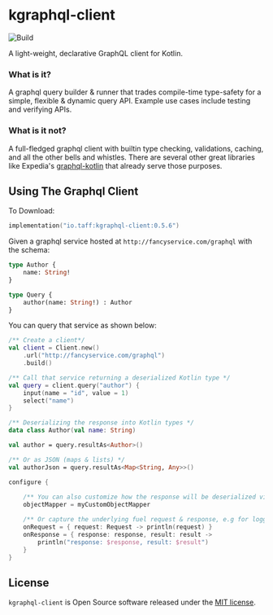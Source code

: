 # kgraphql-client
![Build](https://github.com/tpasipanodya/kgraphql-client/actions/workflows/.github/workflows/cicd.yml/badge.svg)

A light-weight, declarative GraphQL client for Kotlin.

### What is it?

A graphql query builder & runner that trades compile-time type-safety for a simple, flexible & dynamic
query API. Example use cases include testing and verifying APIs. 

### What is it not? 

A full-fledged graphql client with builtin type checking, validations, caching, and all the other bells
and whistles. There are several other great libraries like Expedia's
[graphql-kotlin](https://github.com/ExpediaGroup/graphql-kotlin) that already serve those purposes.

## Using The Graphql Client
To Download:

```kotlin
implementation("io.taff:kgraphql-client:0.5.6")
```

Given a graphql service hosted at `http://fancyservice.com/graphql` with the schema:

```graphql
type Author {
    name: String!
}

type Query {
    author(name: String!) : Author
}
```

You can query that service as shown below:
```kotlin
/** Create a client*/
val client = Client.new()
    .url("http://fancyservice.com/graphql")
    .build()

/** Call that service returning a deserialized Kotlin type */
val query = client.query("author") {
    input(name = "id", value = 1)
    select("name")
}

/** Deserializing the response into Kotlin types */
data class Author(val name: String)

val author = query.resultAs<Author>()

/** Or as JSON (maps & lists) */
val authorJson = query.resultAs<Map<String, Any>>()

configure {
    
    /** You can also customize how the response will be deserialized via Jackson object mappers */
    objectMapper = myCustomObjectMapper

    /** Or capture the underlying fuel request & response, e.g for logging purposes */
    onRequest = { request: Request -> println(request) }
    onResponse = { response: response, result: result -> 
        println("response: $response, result: $result") 
    }
}

```

## License

`kgraphql-client` is Open Source software released under the [MIT license](https://opensource.org/licenses/MIT).
